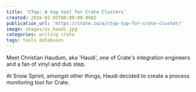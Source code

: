 ```yaml
---
title: 'CTop: A top tool for Crate Clusters'
created: 2016-02-03T00:00:00.000Z
publication_url: 'https://crate.io/a/ctop-top-for-crate-cluster/'
image: images/ss_haudi.jpg
categories: writing crate
tags: tools databases
---
```


Meet Christian Haudum, aka 'Haudi', one of Crate's integration engineers and a fan of vinyl and dub step.

At Snow Sprint, amongst other things, Haudi decided to create a process monitoring tool for Crate.

